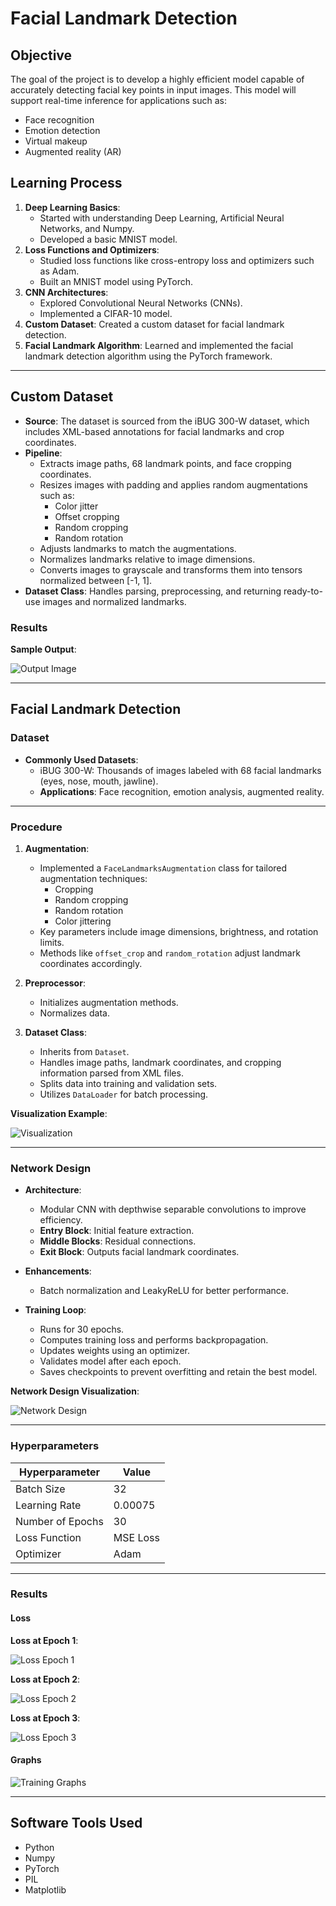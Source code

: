 # Facial Landmark Detection

## Objective
The goal of the project is to develop a highly efficient model capable of accurately detecting facial key points in input images. This model will support real-time inference for applications such as:
- Face recognition
- Emotion detection
- Virtual makeup
- Augmented reality (AR)

## Learning Process

1. **Deep Learning Basics**: 
    - Started with understanding Deep Learning, Artificial Neural Networks, and Numpy.
    - Developed a basic MNIST model.
2. **Loss Functions and Optimizers**: 
    - Studied loss functions like cross-entropy loss and optimizers such as Adam.
    - Built an MNIST model using PyTorch.
3. **CNN Architectures**: 
    - Explored Convolutional Neural Networks (CNNs).
    - Implemented a CIFAR-10 model.
4. **Custom Dataset**: Created a custom dataset for facial landmark detection.
5. **Facial Landmark Algorithm**: Learned and implemented the facial landmark detection algorithm using the PyTorch framework.

---

## Custom Dataset

- **Source**: The dataset is sourced from the iBUG 300-W dataset, which includes XML-based annotations for facial landmarks and crop coordinates.
- **Pipeline**:
    - Extracts image paths, 68 landmark points, and face cropping coordinates.
    - Resizes images with padding and applies random augmentations such as:
        - Color jitter
        - Offset cropping
        - Random cropping
        - Random rotation
    - Adjusts landmarks to match the augmentations.
    - Normalizes landmarks relative to image dimensions.
    - Converts images to grayscale and transforms them into tensors normalized between [-1, 1].
- **Dataset Class**: Handles parsing, preprocessing, and returning ready-to-use images and normalized landmarks.

### Results

**Sample Output**:

![Output Image](https://hackmd.io/_uploads/S1GGjmYkkg.png)

---

## Facial Landmark Detection

### Dataset

- **Commonly Used Datasets**: 
    - iBUG 300-W: Thousands of images labeled with 68 facial landmarks (eyes, nose, mouth, jawline).
    - **Applications**: Face recognition, emotion analysis, augmented reality.

---

### Procedure

1. **Augmentation**:
    - Implemented a `FaceLandmarksAugmentation` class for tailored augmentation techniques:
        - Cropping
        - Random cropping
        - Random rotation
        - Color jittering
    - Key parameters include image dimensions, brightness, and rotation limits.
    - Methods like `offset_crop` and `random_rotation` adjust landmark coordinates accordingly.

2. **Preprocessor**:
    - Initializes augmentation methods.
    - Normalizes data.

3. **Dataset Class**:
    - Inherits from `Dataset`.
    - Handles image paths, landmark coordinates, and cropping information parsed from XML files.
    - Splits data into training and validation sets.
    - Utilizes `DataLoader` for batch processing.

**Visualization Example**:

![Visualization](https://hackmd.io/_uploads/HkrIMVtk1l.png)

---

### Network Design

- **Architecture**:
    - Modular CNN with depthwise separable convolutions to improve efficiency.
    - **Entry Block**: Initial feature extraction.
    - **Middle Blocks**: Residual connections.
    - **Exit Block**: Outputs facial landmark coordinates.
- **Enhancements**:
    - Batch normalization and LeakyReLU for better performance.

- **Training Loop**:
    - Runs for 30 epochs.
    - Computes training loss and performs backpropagation.
    - Updates weights using an optimizer.
    - Validates model after each epoch.
    - Saves checkpoints to prevent overfitting and retain the best model.

**Network Design Visualization**:

![Network Design](https://hackmd.io/_uploads/BJo3HEYJkl.png)

---

### Hyperparameters

| Hyperparameter    | Value       |
|-------------------|-------------|
| Batch Size        | 32          |
| Learning Rate     | 0.00075     |
| Number of Epochs  | 30          |
| Loss Function     | MSE Loss    |
| Optimizer         | Adam        |

---

### Results

#### Loss

**Loss at Epoch 1**:

![Loss Epoch 1](https://hackmd.io/_uploads/S1kkuNKJ1l.png)

**Loss at Epoch 2**:

![Loss Epoch 2](https://hackmd.io/_uploads/H1C-OEKykg.png)

**Loss at Epoch 3**:

![Loss Epoch 3](https://hackmd.io/_uploads/HJfr_4Kyyx.png)

#### Graphs

![Training Graphs](https://hackmd.io/_uploads/S1qu_VYkyg.png)

---

## Software Tools Used

- Python
- Numpy
- PyTorch
- PIL
- Matplotlib
